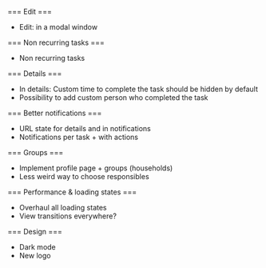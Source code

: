 === Edit ===
- Edit: in a modal window

=== Non recurring tasks ===
- Non recurring tasks

=== Details ===
- In details: Custom time to complete the task should be hidden by default
- Possibility to add custom person who completed the task

=== Better notifications ===
- URL state for details and in notifications
- Notifications per task + with actions

=== Groups ===
- Implement profile page + groups (households)
- Less weird way to choose responsibles

=== Performance & loading states ===
- Overhaul all loading states
- View transitions everywhere?

=== Design ===
- Dark mode
- New logo
